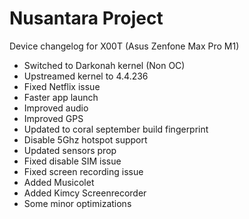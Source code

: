# Nusantara Project

Device changelog for X00T (Asus Zenfone Max Pro M1)

- Switched to Darkonah kernel (Non OC)
- Upstreamed kernel to 4.4.236
- Fixed Netflix issue
- Faster app launch
- Improved audio
- Improved GPS
- Updated to coral september build fingerprint
- Disable 5Ghz hotspot support
- Updated sensors prop
- Fixed disable SIM issue
- Fixed screen recording issue
- Added Musicolet
- Added Kimcy Screenrecorder
- Some minor optimizations
